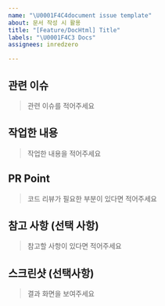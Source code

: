 ```yaml
---
name: "\U0001F4C4document issue template"
about: 문서 작성 시 활용
title: "[Feature/DocHtml] Title"
labels: "\U0001F4C3 Docs"
assignees: inredzero

---
```


## 관련 이슈 
> 관련 이슈를 적어주세요

## 작업한 내용
> 작업한 내용을 적어주세요

## PR Point
> 코드 리뷰가 필요한 부분이 있다면 적어주세요

## 참고 사항 (선택 사항)
> 참고할 사항이 있다면 적어주세요

## 스크린샷 (선택사항)
> 결과 화면을 보여주세요
